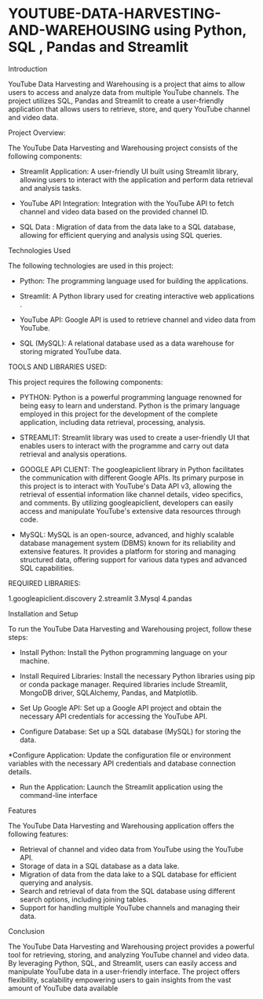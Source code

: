 # YOUTUBE-DATA-HARVESTING-AND-WAREHOUSING using Python, SQL , Pandas and Streamlit

Introduction

YouTube Data Harvesting and Warehousing is a project that aims to allow users to access and analyze data from multiple YouTube channels. The project utilizes SQL, Pandas and Streamlit to create a user-friendly application that allows users to retrieve, store, and query YouTube channel and video data.

Project Overview:

The YouTube Data Harvesting and Warehousing project consists of the following components:

* Streamlit Application: A user-friendly UI built using Streamlit library, allowing users to interact with the application and perform data retrieval and analysis tasks.

* YouTube API Integration: Integration with the YouTube API to fetch channel and video data based on the provided channel ID.

* SQL Data : Migration of data from the data lake to a SQL database, allowing for efficient querying and analysis using SQL queries.

Technologies Used

The following technologies are used in this project:

* Python: The programming language used for building the applications.

* Streamlit: A Python library used for creating interactive web applications .

* YouTube API: Google API is used to retrieve channel and video data from YouTube.

* SQL (MySQL): A relational database used as a data warehouse for storing migrated YouTube data.

TOOLS AND LIBRARIES USED:

This project requires the following components:

* PYTHON: Python is a powerful programming language renowned for being easy to learn and understand. Python is the primary language employed in this project for the development of the complete application, including data retrieval, processing, analysis.

* STREAMLIT: Streamlit library was used to create a user-friendly UI that enables users to interact with the programme and carry out data retrieval and analysis operations.

* GOOGLE API CLIENT: The googleapiclient library in Python facilitates the communication with different Google APIs. Its primary purpose in this project is to interact with YouTube's Data API v3, allowing the retrieval of essential information like channel details, video specifics, and comments. By utilizing googleapiclient, developers can easily access and manipulate YouTube's extensive data resources through code.

* MySQL: MySQL is an open-source, advanced, and highly scalable database management system (DBMS) known for its reliability and extensive features. It provides a platform for storing and managing structured data, offering support for various data types and advanced SQL capabilities.

REQUIRED LIBRARIES:

1.googleapiclient.discovery
2.streamlit
3.Mysql
4.pandas

Installation and Setup

To run the YouTube Data Harvesting and Warehousing project, follow these steps:

* Install Python: Install the Python programming language on your machine.

* Install Required Libraries: Install the necessary Python libraries using pip or conda package manager. Required libraries include Streamlit, MongoDB driver, SQLAlchemy, Pandas, and Matplotlib.

* Set Up Google API: Set up a Google API project and obtain the necessary API credentials for accessing the YouTube API.

* Configure Database: Set up a  SQL database (MySQL) for storing the data.

 *Configure Application: Update the configuration file or environment variables with the necessary API credentials and database connection details.

* Run the Application: Launch the Streamlit application using the command-line interface

Features

The YouTube Data Harvesting and Warehousing application offers the following features:

* Retrieval of channel and video data from YouTube using the YouTube API.
* Storage of data in a SQL database as a data lake.
* Migration of data from the data lake to a SQL database for efficient querying and analysis.
* Search and retrieval of data from the SQL database using different search options, including joining tables.
* Support for handling multiple YouTube channels and managing their data.

Conclusion

The YouTube Data Harvesting and Warehousing project provides a powerful tool for retrieving, storing, and analyzing YouTube channel and video data. By leveraging Python, SQL, and Streamlit, users can easily access and manipulate YouTube data in a user-friendly interface. The project offers flexibility, scalability empowering users to gain insights from the vast amount of YouTube data available
